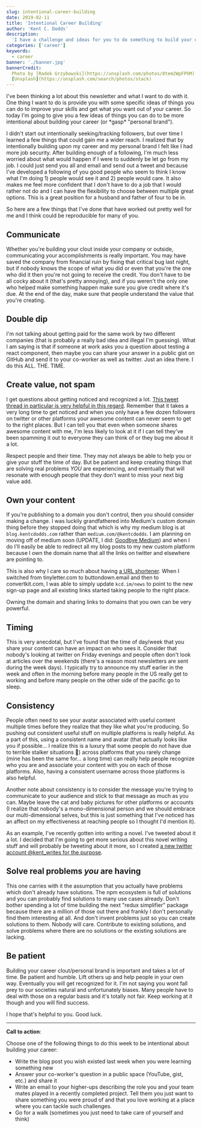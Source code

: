 ```yaml
---
slug: intentional-career-building
date: 2019-02-11
title: 'Intentional Career Building'
author: 'Kent C. Dodds'
description:
  'I have a challenge and ideas for you to do something to build your career.'
categories: ['career']
keywords:
  - career
banner: './banner.jpg'
bannerCredit:
  Photo by [Radek Grzybowski](https://unsplash.com/photos/8tem2WpFPhM) on
  [Unsplash](https://unsplash.com/search/photos/stack)
---
```


I've been thinking a lot about this newsletter and what I want to do with it.
One thing I want to do is provide you with some specific ideas of things you can
do to improve your skills and get what you want out of your career. So today I'm
going to give you a few ideas of things you can do to be more intentional about
building your career (or \*gasp\* "personal brand").

I didn't start out intentionally seeking/tracking followers, but over time I
learned a few things that could gain me a wider reach. I realized that by
intentionally building upon my career and my personal brand I felt like I had
more job security. After building enough of a following, I'm much less worried
about what would happen if I were to suddenly be let go from my job. I could
just send you all and email and send out a tweet and because I've developed a
following of you good people who seem to think I know what I'm doing 1) people
would see it and 2) people would care. It also makes me feel more confident that
I don't have to do a job that I would rather not do and I can have the
flexibility to choose between multiple great options. This is a great position
for a husband and father of four to be in.

So here are a few things that I've done that have worked out pretty well for me
and I think could be reproducible for many of you.

## Communicate

Whether you're building your clout inside your company or outside, communicating
your accomplishments is really important. You may have saved the company from
financial ruin by fixing that critical bug last night, but if nobody knows the
scope of what you did or even that you're the one who did it then you're not
going to receive the credit. You don't have to be all cocky about it (that's
pretty annoying), and if you weren't the only one who helped make something
happen make sure you give credit where it's due. At the end of the day, make
sure that people understand the value that you're creating.

## Double dip

I'm not talking about getting paid for the same work by two different companies
(that is probably a really bad idea and illegal I'm guessing). What I am saying
is that if someone at work asks you a question about testing a react component,
then maybe you can share your answer in a public gist on GitHub and send it to
your co-worker as well as twitter. Just an idea there. I do this ALL. THE. TIME.

## Create value, not spam

I get questions about getting noticed and recognized a lot.
[This tweet thread in particular is very helpful in this regard](https://twitter.com/gulshansainis/status/1085854812694929408).
Remember that it takes a very long time to get noticed and when you only have a
few dozen followers on twitter or other platforms your awesome content can never
seem to get to the right places. But I can tell you that even when someone
shares awesome content with me, I'm less likely to look at it if I can tell
they've been spamming it out to everyone they can think of or they bug me about
it a lot.

Respect people and their time. They may not always be able to help you or give
your stuff the time of day. But be patient and keep creating things that are
solving real problems _YOU_ are experiencing, and eventually that will resonate
with enough people that they don't want to miss your next big value add.

## Own your content

If you're publishing to a domain you don't control, then you should consider
making a change. I was luckily grandfathered into Medium's custom domain thing
before they stopped doing that which is why my medium blog is at
`blog.kentcdodds.com` rather than `medium.com/@kentcdodds`. I am planning on
moving off of medium soon (UPDATE, I did:
[Goodbye Medium](/blog/goodbye-medium)) and when I do I'll easily be able to
redirect all my blog posts to my new custom platform because I own the domain
name that all the links on twitter and elsewhere are pointing to.

This is also why I care so much about having
[a URL shortener](https://youtu.be/HL6paXyx6hM?list=PLV5CVI1eNcJgCrPH_e6d57KRUTiDZgs0u).
When I switched from tinyletter.com to buttondown.email and then to
convertkit.com, I was able to simply update `kcd.im/news` to point to the new
sign-up page and all existing links started taking people to the right place.

Owning the domain and sharing links to domains that you own can be very
powerful.

## Timing

This is very anecdotal, but I've found that the time of day/week that you share
your content can have an impact on who sees it. Consider that nobody's looking
at twitter on Friday evenings and people often don't look at articles over the
weekends (there's a reason most newsletters are sent during the week days). I
typically try to announce my stuff earlier in the week and often in the morning
before many people in the US really get to working and before many people on the
other side of the pacific go to sleep.

## Consistency

People often need to see your avatar associated with useful content multiple
times before they realize that they like what you're producing. So pushing out
consistent useful stuff on multiple platforms is really helpful. As a part of
this, using a consistent name and avatar (that actually looks like you if
possible... I realize this is a luxury that some people do not have due to
terrible stalker situations 🙁) across platforms that you rarely change (mine
has been the same for... a long time) can really help people recognize who you
are and associate your content with you on each of those platforms. Also, having
a consistent username across those platforms is also helpful.

Another note about consistency is to consider the message you're trying to
communicate to your audience and stick to that message as much as you can. Maybe
leave the cat and baby pictures for other platforms or accounts (I realize that
nobody's a mono-dimensional person and we should embrace our multi-dimensional
selves, but this is just something that I've noticed has an affect on my
effectiveness at reaching people so I thought I'd mention it).

As an example, I've recently gotten into writing a novel. I've tweeted about it
a lot. I decided that I'm going to get more serious about this novel writing
stuff and will probably be tweeting about it more, so I created
[a new twitter account @kent_writes for the purpose](https://twitter.com/kent_writes).

## Solve real problems _you_ are having

This one carries with it the assumption that you actually have problems which
don't already have solutions. The npm ecosystem is full of solutions and you can
probably find solutions to many use cases already. Don't bother spending a lot
of time building the next "redux simplifier" package because there are a million
of those out there and frankly I don't personally find them interesting at all.
And don't invent problems just so you can create solutions to them. Nobody will
care. Contribute to existing solutions, and solve problems where there are no
solutions or the existing solutions are lacking.

## Be patient

Building your career clout/personal brand is important and takes a lot of time.
Be patient and humble. Lift others up and help people in your own way.
Eventually you will get recognized for it. I'm not saying you wont fall prey to
our societies natural and unfortunately biases. Many people have to deal with
those on a regular basis and it's totally not fair. Keep working at it though
and you will find success.

I hope that's helpful to you. Good luck.

---

**Call to action**:

Choose one of the following things to do this week to be intentional about
building your career:

- Write the blog post you wish existed last week when you were learning
  something new
- Answer your co-worker's question in a public space (YouTube, gist, etc.) and
  share it
- Write an email to your higher-ups describing the role you and your team mates
  played in a recently completed project. Tell them you just want to share
  something you were proud of and that you love working at a place where you can
  tackle such challenges.
- Go for a walk (sometimes you just need to take care of yourself and think)
